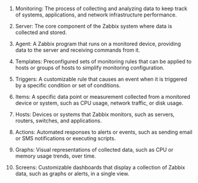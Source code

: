 1. Monitoring: The process of collecting and analyzing data to keep track of systems, applications, and network infrastructure performance.

2. Server: The core component of the Zabbix system where data is collected and stored.

3. Agent: A Zabbix program that runs on a monitored device, providing data to the server and receiving commands from it.

4. Templates: Preconfigured sets of monitoring rules that can be applied to hosts or groups of hosts to simplify monitoring configuration.

5. Triggers: A customizable rule that causes an event when it is triggered by a specific condition or set of conditions.

6. Items: A specific data point or measurement collected from a monitored device or system, such as CPU usage, network traffic, or disk usage.

7. Hosts: Devices or systems that Zabbix monitors, such as servers, routers, switches, and applications.

8. Actions: Automated responses to alerts or events, such as sending email or SMS notifications or executing scripts.

9. Graphs: Visual representations of collected data, such as CPU or memory usage trends, over time.

10. Screens: Customizable dashboards that display a collection of Zabbix data, such as graphs or alerts, in a single view.
